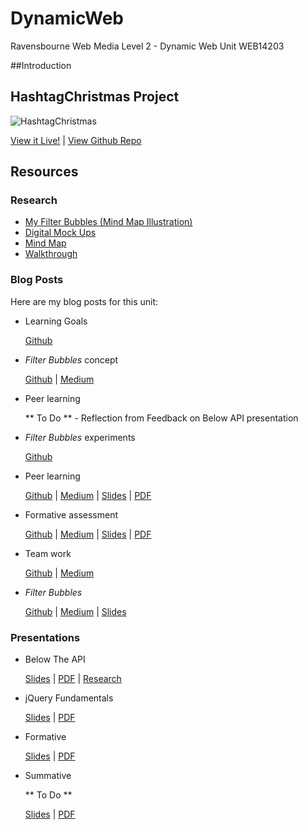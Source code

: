 # DynamicWeb
Ravensbourne Web Media Level 2 - Dynamic Web Unit WEB14203

##Introduction




## HashtagChristmas Project

![HashtagChristmas](https://github.com/TomSharmanWeb/DynamicWeb/blob/master/Blog%20Posts/Img/Live%20Demo.png)

[View it Live!](http://thejats.github.io/hashtagChristmas/) | [View Github Repo](http://)

## Resources


### Research

- [My Filter Bubbles (Mind Map Illustration)](https://github.com/TomSharmanWeb/DynamicWeb/blob/master/Research/IMG_6154.png)
- [Digital Mock Ups](https://app.moqups.com/Tomsharmanweb/fVuMb8uEzj/view/page/a8b0d92c8)
- [Mind Map](https://github.com/TomSharmanWeb/DynamicWeb/blob/master/Research/FilterBubbles-MindMap-2.png)
- [Walkthrough](https://github.com/TomSharmanWeb/DynamicWeb/blob/master/Research/Mockup-Walkthrough.png)


### Blog Posts

Here are my blog posts for this unit:

- Learning Goals 

  [Github](https://github.com/TomSharmanWeb/DynamicWeb/blob/master/Blog%20Posts/Learning%20Goals/learning_goals.md)

- *Filter Bubbles* concept 

	[Github](https://github.com/TomSharmanWeb/DynamicWeb/blob/master/Blog%20Posts/My%20Filter%20Bubble/Filter%20Bubbles%20-%20Your%20Personalised%20Web.md) | [Medium](https://medium.com/rave-web-media/filter-bubbles-your-personalised-web-9e31bea0901f#.xyye9tlql)
  
- Peer learning
 
	** To Do ** - Reflection from Feedback on Below API presentation


- *Filter Bubbles* experiments

	[Github](https://github.com/TomSharmanWeb/DynamicWeb/blob/master/Blog%20Posts/Code%20Progression/progress_with_code.md)


- Peer learning

	[Github](https://github.com/TomSharmanWeb/DynamicWeb/blob/master/Blog%20Posts/Mini-Lesson%20jQuery%20Fundamentals/mini_lesson_-_jquery_fundamentals.md) | [Medium](https://medium.com/rave-web-media/mini-lesson-jquery-fundamentals-b6dc684726bf#.2rf98ti4l) | [Slides](https://docs.google.com/presentation/d/1w0Gd3vmts9ACiqrAs25Q8xICZPmLD7NKtZJKflhWvFc/edit?usp=sharing) | [PDF](https://github.com/TomSharmanWeb/DynamicWeb/blob/master/Presentations/jQuery%20Fundamentals.pdf)

- Formative assessment

	[Github](https://github.com/TomSharmanWeb/DynamicWeb/blob/master/Blog%20Posts/Formative%20Presentation/formative_assessment_reflection.md) | [Medium](https://medium.com/rave-web-media/formative-assessment-reflection-5bebf0a3208b#.26c8qcga6) | [Slides](https://docs.google.com/presentation/d/1jEV-TGVNUWhN_ahZcBzk6KoIB-bXAe7NbwaLQE0roqk/edit?usp=sharing) | [PDF](https://github.com/TomSharmanWeb/DynamicWeb/blob/master/Presentations/HashtagChristmas%20Formative%20Presentation.pdf)


- Team work

	[Github](https://github.com/TomSharmanWeb/DynamicWeb/blob/master/Blog%20Posts/Team%20Work%20Evaluation/dynamic_web_%E2%80%93_team_work_evaluation.md) | [Medium](https://medium.com/rave-web-media/dynamic-web-team-work-evaluation-429fe63f9606#.2gfsiawaz)


- *Filter Bubbles* 

	[Github](http://) | [Medium](http://) | [Slides](http://)
	


### Presentations

- Below The API

	[Slides](https://docs.google.com/presentation/d/1zzIHfhUi2oeFrXxQaSr5dYdJU2jvIeBKXO9-0E93td0/edit?usp=sharing) | [PDF](https://github.com/TomSharmanWeb/DynamicWeb/blob/master/Presentations/Below%20The%20API%20Presentation.pdf) |  [Research](https://docs.google.com/document/d/1XrhVCMQD6fmmvnW1TchDGCvE5g4jjxqbQHB3zrwpNb4/edit?usp=sharing)


- jQuery Fundamentals

	[Slides](https://docs.google.com/presentation/d/1w0Gd3vmts9ACiqrAs25Q8xICZPmLD7NKtZJKflhWvFc/edit?usp=sharing) | [PDF](https://github.com/TomSharmanWeb/DynamicWeb/blob/master/Presentations/jQuery%20Fundamentals.pdf)


- Formative

	[Slides](https://docs.google.com/presentation/d/1jEV-TGVNUWhN_ahZcBzk6KoIB-bXAe7NbwaLQE0roqk/edit?usp=sharing) | [PDF](https://github.com/TomSharmanWeb/DynamicWeb/blob/master/Presentations/HashtagChristmas%20Formative%20Presentation.pdf)


- Summative 
	
	** To Do **
	
	[Slides](https://docs.google.com/presentation/d/1TaC34toUVc62x_jdL39RYyDFXOTtZ27pcvTW_iQXa9E/edit?usp=sharing) | [PDF](http://)